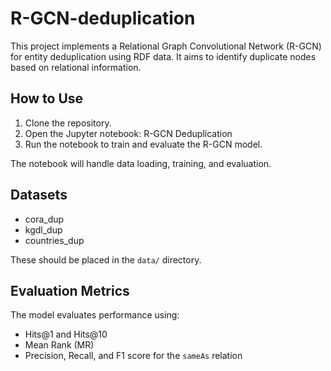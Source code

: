 # R-GCN-deduplication

This project implements a Relational Graph Convolutional Network (R-GCN) for entity deduplication using RDF data. It aims to identify duplicate nodes based on relational information.

## How to Use
1. Clone the repository.
2. Open the Jupyter notebook:
   R-GCN Deduplication
3. Run the notebook to train and evaluate the R-GCN model.

The notebook will handle data loading, training, and evaluation.

## Datasets
- cora_dup
- kgdl_dup
- countries_dup

These should be placed in the `data/` directory.

## Evaluation Metrics

The model evaluates performance using:
- Hits@1 and Hits@10
- Mean Rank (MR)
- Precision, Recall, and F1 score for the `sameAs` relation
